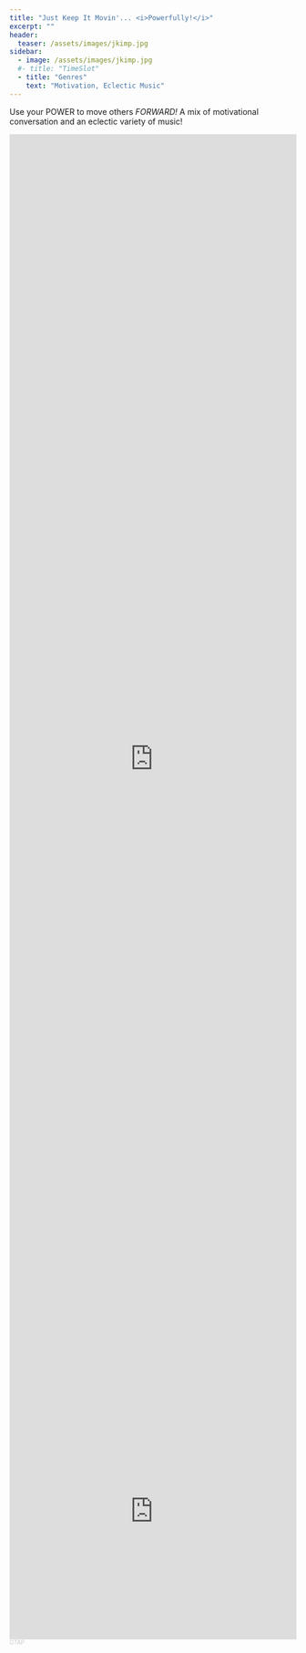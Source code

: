 ```yaml
---
title: "Just Keep It Movin'... <i>Powerfully!</i>"
excerpt: ""
header:
  teaser: /assets/images/jkimp.jpg
sidebar:
  - image: /assets/images/jkimp.jpg
  #- title: "TimeSlot"
  - title: "Genres"
    text: "Motivation, Eclectic Music"
---
```


Use your POWER to move others <i>FORWARD!</i> A mix of motivational conversation and an eclectic variety of music!

<iframe width="100%" height="56.25%" src="https://www.youtube.com/embed/videoseries?list=PLFRsf9ZRxgKFAWsjQ5AR3DAMx1IzWtj6z" frameborder="0" allow="accelerometer; autoplay; encrypted-media; gyroscope; picture-in-picture" allowfullscreen></iframe>

<iframe width="100%" height="450" scrolling="no" frameborder="no" allow="autoplay" src="https://w.soundcloud.com/player/?url=https%3A//api.soundcloud.com/users/65876325&color=%23ff5500&auto_play=false&hide_related=false&show_comments=true&show_user=true&show_reposts=false&show_teaser=true"></iframe><div style="font-size: 10px; color: #cccccc;line-break: anywhere;word-break: normal;overflow: hidden;white-space: nowrap;text-overflow: ellipsis; font-family: Interstate,Lucida Grande,Lucida Sans Unicode,Lucida Sans,Garuda,Verdana,Tahoma,sans-serif;font-weight: 100;"><a href="https://soundcloud.com/gregtapscott" title="GTAP" target="_blank" style="color: #cccccc; text-decoration: none;">GTAP</a></div>
